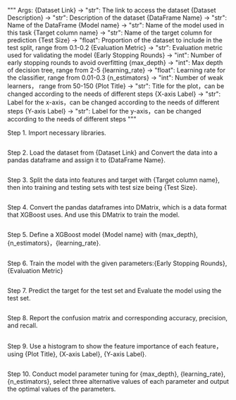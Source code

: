"""
Args:
{Dataset Link} -> "str": The link to access the dataset
{Dataset Description} -> "str": Description of the dataset
{DataFrame Name} -> "str": Name of the DataFrame
{Model name} -> "str": Name of the model used in this task
{Target column name} -> "str": Name of the target column for prediction
{Test Size} -> "float": Proportion of the dataset to include in the test split, range from 0.1-0.2
{Evaluation Metric} -> "str": Evaluation metric used for validating the model
{Early Stopping Rounds} -> "int": Number of early stopping rounds to avoid overfitting
{max_depth} -> "int": Max depth of decision tree, range from 2-5
{learning_rate} -> "float": Learning rate for the classifier, range from 0.01-0.3
{n_estimators} -> "int": Number of weak learners， range from 50-150
{Plot Title} -> "str": Title for the plot，can be changed according to the needs of different steps
{X-axis Label} -> "str": Label for the x-axis，can be changed according to the needs of different steps
{Y-axis Label} -> "str": Label for the y-axis，can be changed according to the needs of different steps
"""

Step 1. Import necessary libraries.
```python

```
Step 2. Load the dataset from {Dataset Link} and Convert the data into a pandas dataframe and assign it to {DataFrame Name}.
```python

```
Step 3. Split the data into features and target with {Target column name}, then into training and testing sets with test size being {Test Size}.
```python

```
Step 4. Convert the pandas dataframes into DMatrix, which is a data format that XGBoost uses. And use this DMatrix to train the model.
```python

```
Step 5. Define a XGBoost model {Model name} with {max_depth}, {n_estimators}，{learning_rate}.
```python

```
Step 6. Train the model with the given parameters:{Early Stopping Rounds}, {Evaluation Metric}
```python

```
Step 7. Predict the target for the test set and Evaluate the model using the test set.
```python

```
Step 8. Report the confusion matrix and corresponding accuracy, precision, and recall.
```python

```
Step 9. Use a histogram to show the feature importance of each feature，using {Plot Title}, {X-axis Label}, {Y-axis Label}.
```python

```
Step 10. Conduct model parameter tuning for {max_depth}, {learning_rate}, {n_estimators}, select three alternative values of each parameter and output the optimal values of the parameters.
```python

```